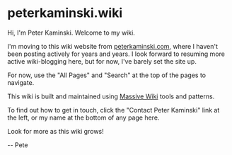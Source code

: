 # peterkaminski.wiki

<div style="display:none">
  <a rel="me" class="h-card p-name u-url fn" href="https://peterkaminski.wiki/"><img src="https://secure.gravatar.com/avatar/016ee606d10556118cc8cbc603f1ef7ed65c3f7d55a8a736e463952aedcea6cd" alt="photo of Peter Kaminski" />Peter Kaminski</a>
</div>

Hi, I'm Peter Kaminski. Welcome to my wiki.

I'm moving to this wiki website from [peterkaminski.com](http://peterkaminski.com/), where I haven't been posting actively for years and years. I look forward to resuming more active wiki-blogging here, but for now, I've barely set the site up.

For now, use the "All Pages" and "Search" at the top of the pages to navigate.

This wiki is built and maintained using [Massive Wiki](https://massive.wiki/) tools and patterns.

To find out how to get in touch, click the "Contact Peter Kaminski" link at the left, or my name at the bottom of any page here.

Look for more as this wiki grows!

-- Pete

